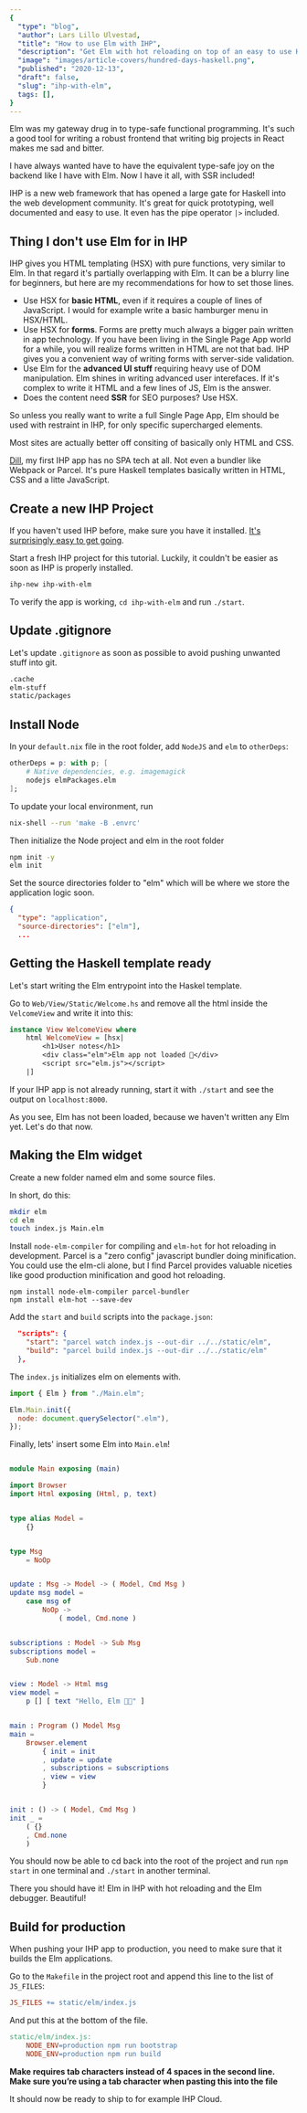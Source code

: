 ```yaml
---
{
  "type": "blog",
  "author": Lars Lillo Ulvestad,
  "title": "How to use Elm with IHP",
  "description": "Get Elm with hot reloading on top of an easy to use Haskell framework.",
  "image": "images/article-covers/hundred-days-haskell.png",
  "published": "2020-12-13",
  "draft": false,
  "slug": "ihp-with-elm",
  tags: [],
}
---
```


Elm was my gateway drug in to type-safe functional programming. It's such a good tool for writing a robust frontend that writing big projects in React makes me sad and bitter.

I have always wanted have to have the equivalent type-safe joy on the backend like I have with Elm. Now I have it all, with SSR included!

IHP is a new web framework that has opened a large gate for Haskell into the web development community. It's great for quick prototyping, well documented and easy to use. It even has the pipe operator `|>` included.

## Thing I don't use Elm for in IHP

IHP gives you HTML templating (HSX) with pure functions, very similar to Elm. In that regard it's partially overlapping with Elm. It can be a blurry line for beginners, but here are my recommendations for how to set those lines.

- Use HSX for **basic HTML**, even if it requires a couple of lines of JavaScript. I would for example write a basic hamburger menu in HSX/HTML.
- Use HSX for **forms**. Forms are pretty much always a bigger pain written in app technology. If you have been living in the Single Page App world for a while, you will realize forms written in HTML are not that bad. IHP gives you a convenient way of writing forms with server-side validation.
- Use Elm for the **advanced UI stuff** requiring heavy use of DOM manipulation. Elm shines in writing advanced user interefaces. If it's complex to write it HTML and a few lines of JS, Elm is the answer.
- Does the content need **SSR** for SEO purposes? Use HSX.

So unless you really want to write a full Single Page App, Elm should be used with restraint in IHP, for only specific supercharged elements.

Most sites are actually better off consiting of basically only HTML and CSS.

[Dill](https://dill.network), my first IHP app has no SPA tech at all. Not even a bundler like Webpack or Parcel. It's pure Haskell templates basically written in HTML, CSS and a litte JavaScript.

## Create a new IHP Project

If you haven't used IHP before, make sure you have it installed. [It's surprisingly easy to get going](https://ihp.digitallyinduced.com/Guide/installation.html).

Start a fresh IHP project for this tutorial. Luckily, it couldn't be easier as soon as IHP is properly installed.

```bash
ihp-new ihp-with-elm
```

To verify the app is working, `cd ihp-with-elm` and run `./start`.

## Update .gitignore

Let's update `.gitignore` as soon as possible to avoid pushing unwanted stuff into git.

```bash
.cache
elm-stuff
static/packages
```

## Install Node

In your `default.nix` file in the root folder, add `NodeJS` and `elm` to `otherDeps`:

```nix
otherDeps = p: with p; [
    # Native dependencies, e.g. imagemagick
    nodejs elmPackages.elm
];
```

To update your local environment, run

```bash
nix-shell --run 'make -B .envrc'
```

Then initialize the Node project and elm in the root folder

```bash
npm init -y
elm init
```

Set the source directories folder to "elm" which will be where we store the application logic soon.

```json
{
  "type": "application",
  "source-directories": ["elm"],
  ...
```

## Getting the Haskell template ready

Let's start writing the Elm entrypoint into the Haskel template.

Go to `Web/View/Static/Welcome.hs` and remove all the html inside the `VelcomeView` and write it into this:

```hs
instance View WelcomeView where
    html WelcomeView = [hsx|
        <h1>User notes</h1>
        <div class="elm">Elm app not loaded 💩</div>
        <script src="elm.js"></script>
    |]
```

If your IHP app is not already running, start it with `./start` and see the output on `localhost:8000`.

As you see, Elm has not been loaded, because we haven't written any Elm yet. Let's do that now.

## Making the Elm widget

Create a new folder named elm and some source files.

In short, do this:

```bash
mkdir elm
cd elm
touch index.js Main.elm
```

Install `node-elm-compiler` for compiling and `elm-hot` for hot reloading in development. Parcel is a "zero config" javascript bundler doing minification. You could use the elm-cli alone, but I find Parcel provides valuable niceties like good production minification and good hot reloading.

```
npm install node-elm-compiler parcel-bundler
npm install elm-hot --save-dev
```

Add the `start` and `build` scripts into the `package.json`:

```json
  "scripts": {
    "start": "parcel watch index.js --out-dir ../../static/elm",
    "build": "parcel build index.js --out-dir ../../static/elm"
  },
```

The `index.js` initializes elm on elements with.

```javascript
import { Elm } from "./Main.elm";

Elm.Main.init({
  node: document.querySelector(".elm"),
});
```

Finally, lets' insert some Elm into `Main.elm`!

```elm

module Main exposing (main)

import Browser
import Html exposing (Html, p, text)


type alias Model =
    {}


type Msg
    = NoOp


update : Msg -> Model -> ( Model, Cmd Msg )
update msg model =
    case msg of
        NoOp ->
            ( model, Cmd.none )


subscriptions : Model -> Sub Msg
subscriptions model =
    Sub.none


view : Model -> Html msg
view model =
    p [] [ text "Hello, Elm 🌳🚀" ]


main : Program () Model Msg
main =
    Browser.element
        { init = init
        , update = update
        , subscriptions = subscriptions
        , view = view
        }


init : () -> ( Model, Cmd Msg )
init _ =
    ( {}
    , Cmd.none
    )
```

You should now be able to cd back into the root of the project and run `npm start` in one terminal and `./start` in another terminal.

There you should have it! Elm in IHP with hot reloading and the Elm debugger. Beautiful!

## Build for production

When pushing your IHP app to production, you need to make sure that it builds the Elm applications.

Go to the `Makefile` in the project root and append this line to the list of `JS_FILES`:

```makefile
JS_FILES += static/elm/index.js
```

And put this at the bottom of the file.

```makefile
static/elm/index.js:
	NODE_ENV=production npm run bootstrap
	NODE_ENV=production npm run build
```

**Make requires tab characters instead of 4 spaces in the second line. Make sure you’re using a tab character when pasting this into the file**

It should now be ready to ship to for example IHP Cloud.
